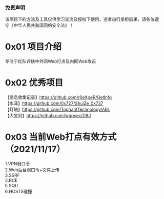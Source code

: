 ### 免责声明
该项目下的方法及工具仅供学习交流及授权下使用，违者自行承担后果，请各位遵守《中华人民共和国网络安全法》！

# 0x01 项目介绍
专注于红队评估中外网Web打点及内网Web攻击

# 0x02 优秀项目
【信息收集记录】https://github.com/r0eXpeR/GetInfo  
【水泽】https://github.com/0x727/ShuiZe_0x727  
【灯塔】https://github.com/TophantTechnology/ARL  
【大宝剑】https://github.com/wgpsec/DBJ  

# 0x03 当前Web打点有效方式（2021/11/17）
1.VPN弱⼝令  
2.Web后台弱口令+⽂件上传  
3.SSRF  
4.RCE  
5.SQLI  
6.HOSTS碰撞  
